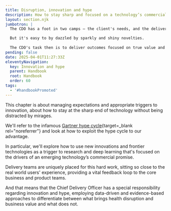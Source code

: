 ```yaml
---
title: Disruption, innovation and hype
description: How to stay sharp and focused on a technology’s commercial promise without being dazzled by shiny novelties
layout: section.njk
jumbotron: |
  The CDO has a foot in two camps — the client's needs, and the delivery team's capabilities. You can create what's exactly right for the needs of the real-world, plus you know just what your team can deliver and how to get there.

  But it's easy to by dazzled by sparkly and shiny novelties.
  
  The CDO's task then is to deliver outcomes focused on true value and the commercial promise of new technologies.
pending: false
date: 2025-04-01T11:27:33Z
eleventyNavigation:
  key: Innovation and hype
  parent: Handbook
  root: Handbook
  order: 60
tags:
  - '#handbookPromoted'
---
```


This chapter is about managing expectations and appropriate triggers to innovation, about how to stay at the sharp end of technology without being distracted by mirages.

We'll refer to the infamous [Gartner hype cycle](https://en.wikipedia.org/wiki/Gartner_hype_cycle){target=_blank rel="noreferrer"} and look at how to exploit the hype cycle to our advantage.

In particular, we'll explore how to use new innovations and frontier technologies as a trigger to research and deep learning that's focused on the drivers of an emerging technology’s commercial promise.

Delivery teams are uniquely placed for this hard work, sitting so close to the real world users' experience, providing a vital feedback loop to the core business and product teams.

And that means that the Chief Delivery Officer has a special responsibility regarding innovation and hype, employing data-driven and evidence-based approaches to differentiate between what brings health disruption and business value and what does not.
